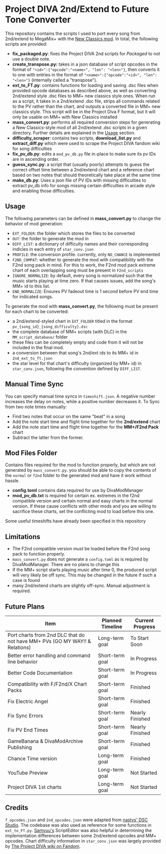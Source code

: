 # Project DIVA 2nd/Extend to Future Tone Converter
This repository contains the scripts I used to port every song from 2nd/extend to MegaMix+ with the [New Classics mod](https://gamebanana.com/mods/596416). In total, the following scripts are provided:
* **fix_packaged.py**: fixes the Project DIVA 2nd scripts for *Packaged* to not use a double note.
* **create_transpose.py:** takes in a json database of script opcodes in the format of `"<id>":{"opcode":"<name>", "len": "<len>"}`, then converts it to one with entries in the format of `"<name>":{"opcode":"<id>", "len": "<len>"}` (internally called a "transpose").
* **ext_to_FT.py**: contains functions for loading and saving .dsc files when provided opcode databases as described above, as well as converting 2nd/extend style .dsc files to MM+ new classics style ones. When run as a script, it takes in a 2nd/extend .dsc file, strips all commands related to the PV rather than the chart, and outputs a converted file in MM+ new classics style. This script will be in the Project Diva F format, but it will only be usable on MM+ with New Classics installed
* **mass_convert.py**: performs all required conversion steps for generating a New Classics-style mod of all 2nd/extend .dsc scripts in a given directory. Further details are explained in the [Usage](#usage) section.
* **difficulty_scraper**: contains two scripts, **download_list.py** and **extract_diff.py** which were used to scrape the Project DIVA fandom wiki for song difficulties
* **fix_pv_db.py**: edits a `mod_pv_db.py` file in-place to make sure its pv IDs are in ascending order.
* **guess_sync.py**: a script that (usually poorly) attempts to guess the correct offset time between a 2nd/extend chart and a reference chart based on two notes that should theoretically take place at the same time
* **make_db.py**: Uses a json file of PV IDs with missing difficulties to extract pv_db info for songs missing certain difficulties in arcade style and enabling those difficulties.

## Usage
The following parameters can be defined in **mass_convert.py** to change the behavior of mod generation:
* `EXT_FOLDER`: the folder which stores the files to be converted
* `OUT`: the folder to generate the mod in
* `DIFF_LIST`: a dictionary of difficulty names and their corresponding indicies in each entry of `star_conv.json`
* `PROFILE`: the conversion profile. currently, only `NO_CHANCE` is implemented
* `F2ND_COMPAT`: whether to generate the mod with compatibility with the F2nd song pack in mind. For this to work, the F2nd mod pack extreme chart of each overlapping song must be present in `F2nd_scripts`
* `IGNORE_NORMALIZE`: by default, every song is normalized such that the music starts playing at time zero. If that causes issues, add the song's MM+ id to this list.
* `END_NORMALIZE`: Ensures PV fadeout time is 1 second before PV end time for indicated songs.

To generate the mod with **mass_convert.py**, the following must be present for each chart to be converted:
* a 2nd/extend-styled chart in `EXT_FOLDER` titled in the format `pv_{song_id}_{song_difficulty}.dsc`
* the complete database of MM+ scripts (with DLC) in the  `MM_script_database/` folder
 * these files can be completely empty and code from it will not be included in the final mod.
* a conversion between that song's 2nd/ext ids to its MM+ id in `2nd_ext_to_ft.json`
* the star level for that chart's difficulty (organized by MM+ id) in `star_conv.json`, following the convention defined by `DIFF_LIST`.

## Manual Time Sync
You can specify manual time syncs in `timeshift.json`. A negative number increases the delay on notes, while a positive number decreases it. To Sync from two note times manually:
- Find two notes that occur on the same "beat" in a song
- Add the note start time and flight time together for the **2nd/extend** chart
- Add the note start time and flight time together for the **MM+/F2nd Pack** chart
- Subtract the latter from the former.

## Mod Files Folder
Contains files required for the mod to function properly, but which are not generated by `mass_convert.py`. you should be able to copy the contents of the `normal` or `f2nd` folder to the generated mod and have it work without hassle.
- **config.toml** contains data required for use by DivaModManager
- **mod_pv_db.txt** is required for certain ex. extremes in the f2nd compatible version and certain normal and easy charts in the normal version. If these cause conflicts with other mods and you are willing to sacrifice these charts, set the conflicting mod to load before this one.

Some useful timeshifts have already been specified in this repository

## Limitations
* The F2nd compatible version *must* be loaded before the F2nd song pack to function properly.
* `mass_convert.py` does not generate a `config.toml` as is required by DivaModManager. There are no plans to change this
* If the MM+ script starts playing music after time 0, the produced script will very likely be off sync. This may be changed in the future if such a case is found
* many 2nd/extend charts are slightly off-sync. Manual adjustment is required.

## Future Plans
| Item                                                                              | Planned Timeline                     | Current Progress |
|-----------------------------------------------------------------------------------|--------------------------------------|------------------|
| Port charts from 2nd DLC that do not have MM+ PVs (GO MY WAY!! & Relations)       | Long-term goal                       | To Start Soon    |
| Better error handling and command line behavior                                   | Short-term goal                      | In Progress      |
| Better Code Documentation                                                         | Short-term goal                      | In Progress      |
| Compatibility with F/F2nd/X Chart Packs                                           | Short-term goal                      | Finished         |
| Fix Electric Angel                                                                | Short-term goal                      | Finished         |
| Fix Sync Errors                                                                   | Short-term goal                      | Nearly Finished  |
| Fix PV End Times                                                                  | Short-term goal                      | Nearly Finished  |
| GameBanana & DivaModArchive Publishing                                            | Short-term goal                      | Finished         |
| Chance Time version                                                               | Long-term goal                       | Finished         |
| YouTube Preview                                                                   | Long-term goal                       | Not Started      |
| Project DIVA 1st charts                                                           | Long-term goal                       | Not Started      |

## Credits
`f_opcodes.json` and `2nd_opcodes.json` were adapted from [nastys' DSC Studio](https://github.com/nastys/nastys.github.io/tree/master/dsceditor). The codebase was also used as reference for some functions in `ext_to_FT.py`. [Samyuu's](https://github.com/samyuu) ScriptEditor was also helpful in determining the implementation differences between some 2nd/extend opcodes and MM+ opcodes. Chart difficulty information in `star_conv.json` was largely provided by [The Project DIVA wiki on Fandom](project-diva.fandom.com).
